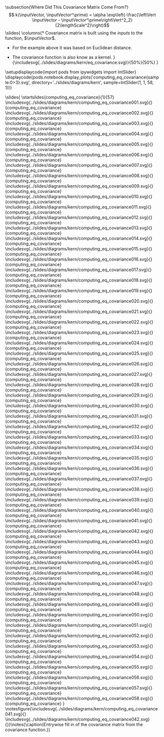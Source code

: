 \subsection{Where Did This Covariance Matrix Come From?}
$$
k(\inputVector, \inputVector^\prime) = \alpha \exp\left(-\frac{\left\Vert \inputVector - \inputVector^\prime\right\Vert^2_2}{2\lengthScale^2}\right)$$
\slides{
\columns{* Covariance matrix is built using the *inputs* to the function, $\inputVector$.

* For the example above it was based on Euclidean distance.

* The covariance function is also know as a kernel.
}{\includesvg{../slides/diagrams/kern/eq_covariance.svg}}{50%}{50%}
}

\setupdisplaycode{import pods
from ipywidgets import IntSlider}
\displaycode{pods.notebook.display_plots('computing_eq_covariance{sample:0>3}.svg', 
                            directory='../slides/diagrams/kern', 
							sample=IntSlider(1, 1, 58, 1))}

\slides{
\startslides{computing_eq_covariance}{1}{57}
\includesvg{../slides/diagrams/kern/computing_eq_covariance001.svg}{}{computing_eq_covariance}
\includesvg{../slides/diagrams/kern/computing_eq_covariance002.svg}{}{computing_eq_covariance}
\includesvg{../slides/diagrams/kern/computing_eq_covariance003.svg}{}{computing_eq_covariance}
\includesvg{../slides/diagrams/kern/computing_eq_covariance004.svg}{}{computing_eq_covariance}
\includesvg{../slides/diagrams/kern/computing_eq_covariance005.svg}{}{computing_eq_covariance}
\includesvg{../slides/diagrams/kern/computing_eq_covariance006.svg}{}{computing_eq_covariance}
\includesvg{../slides/diagrams/kern/computing_eq_covariance007.svg}{}{computing_eq_covariance}
\includesvg{../slides/diagrams/kern/computing_eq_covariance008.svg}{}{computing_eq_covariance}
\includesvg{../slides/diagrams/kern/computing_eq_covariance009.svg}{}{computing_eq_covariance}
\includesvg{../slides/diagrams/kern/computing_eq_covariance010.svg}{}{computing_eq_covariance}
\includesvg{../slides/diagrams/kern/computing_eq_covariance011.svg}{}{computing_eq_covariance}
\includesvg{../slides/diagrams/kern/computing_eq_covariance012.svg}{}{computing_eq_covariance}
\includesvg{../slides/diagrams/kern/computing_eq_covariance013.svg}{}{computing_eq_covariance}
\includesvg{../slides/diagrams/kern/computing_eq_covariance014.svg}{}{computing_eq_covariance}
\includesvg{../slides/diagrams/kern/computing_eq_covariance015.svg}{}{computing_eq_covariance}
\includesvg{../slides/diagrams/kern/computing_eq_covariance016.svg}{}{computing_eq_covariance}
\includesvg{../slides/diagrams/kern/computing_eq_covariance017.svg}{}{computing_eq_covariance}
\includesvg{../slides/diagrams/kern/computing_eq_covariance018.svg}{}{computing_eq_covariance}
\includesvg{../slides/diagrams/kern/computing_eq_covariance019.svg}{}{computing_eq_covariance}
\includesvg{../slides/diagrams/kern/computing_eq_covariance020.svg}{}{computing_eq_covariance}
\includesvg{../slides/diagrams/kern/computing_eq_covariance021.svg}{}{computing_eq_covariance}
\includesvg{../slides/diagrams/kern/computing_eq_covariance022.svg}{}{computing_eq_covariance}
\includesvg{../slides/diagrams/kern/computing_eq_covariance023.svg}{}{computing_eq_covariance}
\includesvg{../slides/diagrams/kern/computing_eq_covariance024.svg}{}{computing_eq_covariance}
\includesvg{../slides/diagrams/kern/computing_eq_covariance025.svg}{}{computing_eq_covariance}
\includesvg{../slides/diagrams/kern/computing_eq_covariance026.svg}{}{computing_eq_covariance}
\includesvg{../slides/diagrams/kern/computing_eq_covariance027.svg}{}{computing_eq_covariance}
\includesvg{../slides/diagrams/kern/computing_eq_covariance028.svg}{}{computing_eq_covariance}
\includesvg{../slides/diagrams/kern/computing_eq_covariance029.svg}{}{computing_eq_covariance}
\includesvg{../slides/diagrams/kern/computing_eq_covariance030.svg}{}{computing_eq_covariance}
\includesvg{../slides/diagrams/kern/computing_eq_covariance031.svg}{}{computing_eq_covariance}
\includesvg{../slides/diagrams/kern/computing_eq_covariance032.svg}{}{computing_eq_covariance}
\includesvg{../slides/diagrams/kern/computing_eq_covariance033.svg}{}{computing_eq_covariance}
\includesvg{../slides/diagrams/kern/computing_eq_covariance034.svg}{}{computing_eq_covariance}
\includesvg{../slides/diagrams/kern/computing_eq_covariance035.svg}{}{computing_eq_covariance}
\includesvg{../slides/diagrams/kern/computing_eq_covariance036.svg}{}{computing_eq_covariance}
\includesvg{../slides/diagrams/kern/computing_eq_covariance037.svg}{}{computing_eq_covariance}
\includesvg{../slides/diagrams/kern/computing_eq_covariance038.svg}{}{computing_eq_covariance}
\includesvg{../slides/diagrams/kern/computing_eq_covariance039.svg}{}{computing_eq_covariance}
\includesvg{../slides/diagrams/kern/computing_eq_covariance040.svg}{}{computing_eq_covariance}
\includesvg{../slides/diagrams/kern/computing_eq_covariance041.svg}{}{computing_eq_covariance}
\includesvg{../slides/diagrams/kern/computing_eq_covariance042.svg}{}{computing_eq_covariance}
\includesvg{../slides/diagrams/kern/computing_eq_covariance043.svg}{}{computing_eq_covariance}
\includesvg{../slides/diagrams/kern/computing_eq_covariance044.svg}{}{computing_eq_covariance}
\includesvg{../slides/diagrams/kern/computing_eq_covariance045.svg}{}{computing_eq_covariance}
\includesvg{../slides/diagrams/kern/computing_eq_covariance046.svg}{}{computing_eq_covariance}
\includesvg{../slides/diagrams/kern/computing_eq_covariance047.svg}{}{computing_eq_covariance}
\includesvg{../slides/diagrams/kern/computing_eq_covariance048.svg}{}{computing_eq_covariance}
\includesvg{../slides/diagrams/kern/computing_eq_covariance049.svg}{}{computing_eq_covariance}
\includesvg{../slides/diagrams/kern/computing_eq_covariance050.svg}{}{computing_eq_covariance}
\includesvg{../slides/diagrams/kern/computing_eq_covariance051.svg}{}{computing_eq_covariance}
\includesvg{../slides/diagrams/kern/computing_eq_covariance052.svg}{}{computing_eq_covariance}
\includesvg{../slides/diagrams/kern/computing_eq_covariance053.svg}{}{computing_eq_covariance}
\includesvg{../slides/diagrams/kern/computing_eq_covariance054.svg}{}{computing_eq_covariance}
\includesvg{../slides/diagrams/kern/computing_eq_covariance055.svg}{}{computing_eq_covariance}
\includesvg{../slides/diagrams/kern/computing_eq_covariance056.svg}{}{computing_eq_covariance}
\includesvg{../slides/diagrams/kern/computing_eq_covariance057.svg}{}{computing_eq_covariance}
\includesvg{../slides/diagrams/kern/computing_eq_covariance058.svg}{}{computing_eq_covariance}
}
\notesfigure{\includesvg{../slides/diagrams/kern/computing_eq_covariance041.svg}{}
\includesvg{../slides/diagrams/kern/computing_eq_covariance042.svg}{}}\notes{\caption{Entrywise fill in of the covariance matrix from the covariance function.}}

